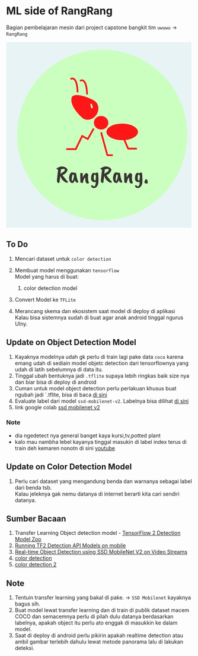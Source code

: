 # ML side of RangRang

Bagian pembelajaran mesin dari project capstone bangkit tim `uwuwu` -> `RangRang`

![Logo](assets/logo.jpeg)

## To Do

1. Mencari dataset untuk `color detection`
2. Membuat model menggunakan `tensorflow`<br>
   Model yang harus di buat:

   1. color detection model
3. Convert Model ke `TFLite`
4. Merancang skema dan ekosistem saat model di deploy di aplikasi<br>
   Kalau bisa sistemnya sudah di buat agar anak android tinggal ngurus UIny.

## Update on Object Detection Model

1. Kayaknya modelnya udah gk perlu di train lagi pake data `coco` karena emang udah di sediain model objetc detection dari tensorflownya yang udah di latih sebelumnya di data itu.
2. Tinggal ubah bentuknya jadi `.tflite` supaya lebih ringkas baik size nya dan biar bisa di deploy di android
3. Cuman untuk model object detection perlu perlakuan khusus buat ngubah jadi `.tflite, bisa di baca [di sini](https://github.com/tensorflow/models/blob/master/research/object_detection/g3doc/running_on_mobile_tf2.md)
4. Evaluate label dari model `ssd-mobilenet-v2`. Labelnya bisa dilihat [di sini](https://gist.github.com/aallan/fbdf008cffd1e08a619ad11a02b74fa8)
5. link google colab [ssd mobilenet v2](https://colab.research.google.com/drive/1Ja64uMfznUTYkf2aDoeT3nSKJzVG66Kq?usp=sharing)
### Note
- dia ngedetect nya general banget kaya kursi,tv,potted plant
- kalo mau nambha lebel kayanya tinggal masukin di label index terus di train deh kemaren nonotn di sini [youtube](https://www.youtube.com/watch?v=K0eDKO13O_s)
## Update on Color Detection Model

1. Perlu cari dataset yang mengandung benda dan warnanya sebagai label dari benda tsb.<br>
   Kalau jeleknya gak nemu datanya di internet berarti kita cari sendiri datanya.
   
## Sumber Bacaan

1. Transfer Learning Object detection model - [TensorFlow 2 Detection Model Zoo](https://github.com/tensorflow/models/blob/master/research/object_detection/g3doc/tf2_detection_zoo.md)
2. [Running TF2 Detection API Models on mobile](https://github.com/tensorflow/models/blob/master/research/object_detection/g3doc/running_on_mobile_tf2.md)
3. [Real-time Object Detection using SSD MobileNet V2 on Video Streams](https://heartbeat.fritz.ai/real-time-object-detection-using-ssd-mobilenet-v2-on-video-streams-3bfc1577399c)
4. [color detection](https://towardsdatascience.com/image-color-identification-with-machine-learning-and-image-processing-using-python-f3dd0606bdca)
5. [color detection 2](https://towardsdatascience.com/color-identification-in-images-machine-learning-application-b26e770c4c71)

## Note

1. Tentuin transfer learning yang bakal di pake. -> `SSD Mobilenet` kayaknya bagus sih.
2. Buat model lewat transfer learning dan di train di publik dataset macem COCO dan semacemnya perlu di pilah dulu datanya berdasarkan labelnya, apakah object itu perlu ato enggak di masukkin ke dalam model.
3. Saat di deploy di android perlu pikirin apakah realtime detection atau ambil gambar terlebih dahulu lewat metode panorama lalu di lakukan deteksi.
